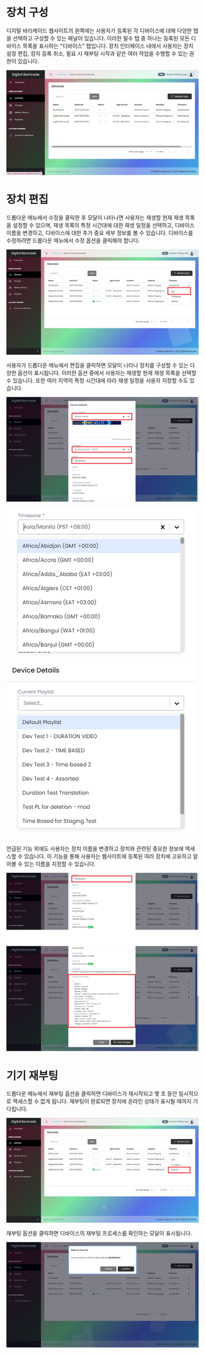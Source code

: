 # 장치 구성

<div class="description">

디지털 바리케이드 웹사이트의 왼쪽에는 사용자가 등록된 각 디바이스에 대해 다양한 탭을 선택하고 구성할 수 있는 패널이 있습니다. 이러한 필수 탭 중 하나는 등록된 모든 디바이스 목록을 표시하는 "디바이스" 탭입니다. 장치 인터페이스 내에서 사용자는 장치 설정 편집, 장치 등록 취소, 필요 시 재부팅 시작과 같은 여러 작업을 수행할 수 있는 권한이 있습니다.

![device_list](../images/devices/devicesTab.png ":size=100%")

</div>

# 장치 편집

<div class="description">

드롭다운 메뉴에서 수정을 클릭한 후 모달이 나타나면 사용자는 재생할 현재 재생 목록을 설정할 수 있으며, 재생 목록의 특정 시간대에 대한 재생 일정을 선택하고, 디바이스 이름을 변경하고, 디바이스에 대한 추가 중요 세부 정보를 볼 수 있습니다. 디바이스를 수정하려면 드롭다운 메뉴에서 수정 옵션을 클릭해야 합니다.

![edit_device](../images/devices/devicesEditTab.png ":size=100%")

사용자가 드롭다운 메뉴에서 편집을 클릭하면 모달이 나타나 장치를 구성할 수 있는 다양한 옵션이 표시됩니다. 이러한 옵션 중에서 사용자는 재생할 현재 재생 목록을 선택할 수 있습니다. 또한 여러 지역의 특정 시간대에 따라 재생 일정을 사용자 지정할 수도 있습니다.

![edit_device](../images/devices/devicesEditModal.png ":size=100%")

![edit_device](../images/devices/devicesTimeZone.png ":size=40%")
![edit_device](../images/devices/devicesPlaylist.png ":size=40%")

언급된 기능 외에도 사용자는 장치 이름을 변경하고 장치와 관련된 중요한 정보에 액세스할 수 있습니다. 이 기능을 통해 사용자는 웹사이트에 등록된 여러 장치에 고유하고 알아볼 수 있는 이름을 지정할 수 있습니다.

![edit_device](../images/devices/devicesRename.png ":size=100%")
![edit_device](../images/devices/deviceInfo.png ":size=100%")

</div>

# 기기 재부팅

<div class="description">

드롭다운 메뉴에서 재부팅 옵션을 클릭하면 디바이스가 재시작되고 몇 초 동안 일시적으로 액세스할 수 없게 됩니다. 재부팅이 완료되면 장치에 온라인 상태가 표시될 때까지 기다립니다.

![reboot_device](../images/devices/devicesReboot.png ":size=100%")

재부팅 옵션을 클릭하면 디바이스의 재부팅 프로세스를 확인하는 모달이 표시됩니다.

![reboot_device](../images/devices/devicesRebootModal.png ":size=100%")

</div>
